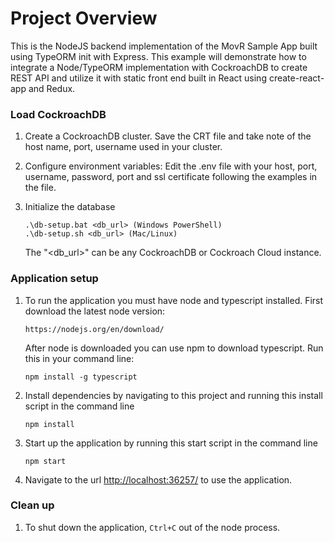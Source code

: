 # Project Overview

This is the NodeJS backend implementation of the MovR 
Sample App built using TypeORM init with Express. 
This example will demonstrate how to integrate a Node/TypeORM 
implementation with CockroachDB to create REST API and 
utilize it with static front end built in React using 
create-react-app and Redux.


### Load CockroachDB
1. Create a CockroachDB cluster. 
Save the CRT file and take note of the host name, port, username used in your cluster.
   
2. Configure environment variables:
    Edit the .env file with your host, port, username, password, port and ssl certificate following the
    examples in the file. 

3. Initialize the database

    ~~~ shell
    .\db-setup.bat <db_url> (Windows PowerShell)
    .\db-setup.sh <db_url> (Mac/Linux)
    ~~~

    The "<db_url>" can be any CockroachDB or Cockroach Cloud instance.
    
### Application setup
1. To run the application you must have node and typescript installed. First download the latest node version: 
    ~~~ shell
    https://nodejs.org/en/download/
    ~~~
    After node is downloaded you can use npm to download typescript. Run this in your command line:

    ~~~shell
    npm install -g typescript
    ~~~

2. Install dependencies by navigating to this project and running this install script in the command line
    ~~~ shell
    npm install
    ~~~

3. Start up the application by running this start script in the command line
    ~~~ shell
    npm start
    ~~~
4. Navigate to the url [http://localhost:36257/](http://localhost:36257) 
    to use the application.


### Clean up

1. To shut down the application, `Ctrl+C` out of the node process.

